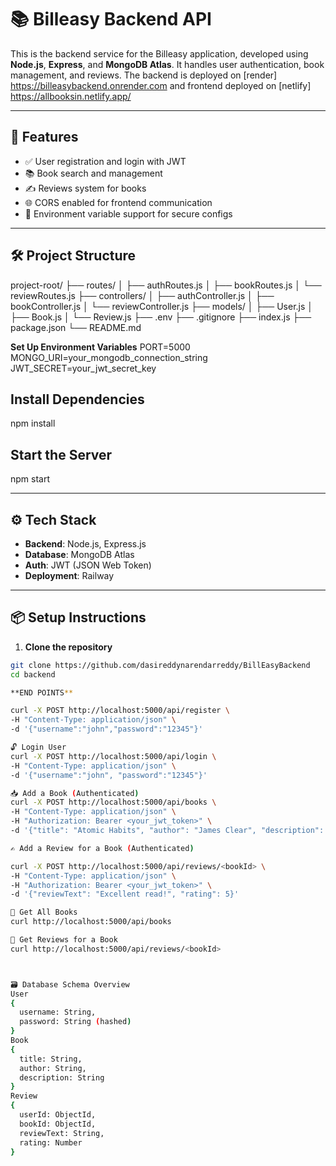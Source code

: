 # 📚 Billeasy Backend API

This is the backend service for the Billeasy application, developed using **Node.js**, **Express**, and **MongoDB Atlas**. It handles user authentication, book management, and reviews. The backend is deployed on [render] https://billeasybackend.onrender.com and frontend deployed on [netlify] https://allbooksin.netlify.app/

---

## 🚀 Features

- ✅ User registration and login with JWT
- 📚 Book search and management
- ✍️ Reviews system for books
- 🌐 CORS enabled for frontend communication
- 🔐 Environment variable support for secure configs

---

## 🛠️ Project Structure
project-root/
├── routes/
│ ├── authRoutes.js
│ ├── bookRoutes.js
│ └── reviewRoutes.js
├── controllers/
│ ├── authController.js
│ ├── bookController.js
│ └── reviewController.js
├── models/
│ ├── User.js
│ ├── Book.js
│ └── Review.js
├── .env
├── .gitignore
├── index.js
├── package.json
└── README.md


**Set Up Environment Variables**
PORT=5000
MONGO_URI=your_mongodb_connection_string
JWT_SECRET=your_jwt_secret_key

## Install Dependencies
npm install
## Start the Server
npm start


---

## ⚙️ Tech Stack

- **Backend**: Node.js, Express.js
- **Database**: MongoDB Atlas
- **Auth**: JWT (JSON Web Token)
- **Deployment**: Railway

---

## 📦 Setup Instructions

1. **Clone the repository**

```bash
git clone https://github.com/dasireddynarendarreddy/BillEasyBackend
cd backend

**END POINTS**

curl -X POST http://localhost:5000/api/register \
-H "Content-Type: application/json" \
-d '{"username":"john","password":"12345"}'

🔓 Login User
curl -X POST http://localhost:5000/api/login \
-H "Content-Type: application/json" \
-d '{"username":"john", "password":"12345"}'

📥 Add a Book (Authenticated)
curl -X POST http://localhost:5000/api/books \
-H "Content-Type: application/json" \
-H "Authorization: Bearer <your_jwt_token>" \
-d '{"title": "Atomic Habits", "author": "James Clear", "description": "Tiny changes, remarkable results."}'

✍️ Add a Review for a Book (Authenticated)

curl -X POST http://localhost:5000/api/reviews/<bookId> \
-H "Content-Type: application/json" \
-H "Authorization: Bearer <your_jwt_token>" \
-d '{"reviewText": "Excellent read!", "rating": 5}'

📖 Get All Books
curl http://localhost:5000/api/books

📄 Get Reviews for a Book
curl http://localhost:5000/api/reviews/<bookId>



🗃️ Database Schema Overview
User
{
  username: String,
  password: String (hashed)
}
Book
{
  title: String,
  author: String,
  description: String
}
Review
{
  userId: ObjectId,
  bookId: ObjectId,
  reviewText: String,
  rating: Number
}


